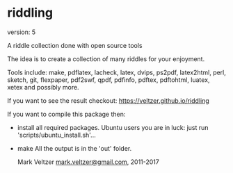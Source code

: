 riddling
========

version: 5

A riddle collection done with open source tools

The idea is to create a collection of many riddles for your enjoyment.

Tools include: make, pdflatex, lacheck, latex, dvips, ps2pdf, latex2html, perl, sketch, git,
        flexpaper, pdf2swf, qpdf, pdfinfo, pdftex, pdftohtml, luatex, xetex and possibly more.

If you want to see the result checkout:
https://veltzer.github.io/riddling

If you want to compile this package then:
* install all required packages.
        Ubuntu users you are in luck: just run 'scripts/ubuntu_install.sh'...
* make
All the output is in the 'out' folder.


	Mark Veltzer <mark.veltzer@gmail.com>, 2011-2017
